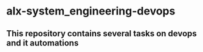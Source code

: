 # alx-system_engineering-devops
## This repository contains several tasks on devops and it automations
